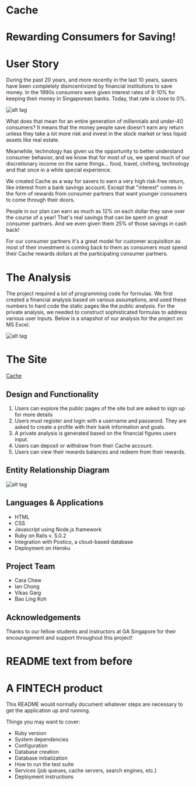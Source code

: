 # **Cache**
# **Rewarding Consumers for Saving!**

# **User Story**

During the past 20 years, and more recently in the last 10 years, savers have been completely disincentivized by financial institutions to save money. In the 1990s consumers were given interest rates of 8-10% for keeping their money in Singaporean banks. Today, that rate is close to 0%.

![alt tag](https://github.com/wdi-sg/wdi-project-3-underdogs/blob/vikas/depositRateForReadme.png)

What does that mean for an entire generation of millennials and under-40 consumers? It means that the money people save doesn't earn any return unless they take a lot more risk and invest in the stock market or less liquid assets like real estate.

Meanwhile, technology has given us the opportunity to better understand consumer behavior, and we know that for most of us, we spend much of our discretionary income on the same things... food, travel, clothing, technology and that once in a while special experience.

We created Cache as a way for savers to earn a very high risk-free return, like interest from a bank savings account. Except that "interest" comes in the form of rewards from consumer partners that want younger consumers to come through their doors.

People in our plan can earn as much as 12% on each dollar they save over the course of a year! That's real savings that can be spent on great consumer partners. And we even given them 25% of those savings in cash back!

For our consumer partners it's a great model for customer acquisition as most of their investment is coming back to them as consumers must spend their Cache rewards dollars at the participating consumer partners.

# **The Analysis**

The project required a lot of programming code for formulas. We first created a financial analysis based on various assumptions, and used these numbers to hard code the static pages like the public analysis. For the private analysis, we needed to construct sophisticated formulas to address various user inputs. Below is a snapshot of our analysis for the project on MS Excel.

![alt tag](https://github.com/wdi-sg/wdi-project-3-underdogs/blob/vikas/excelForReadme.png)

# **The Site**
[Cache](http://cachesg.herokuapp.com/)

## **Design and Functionality**
1. Users can explore the public pages of the site but are asked to sign up for more details
2. Users must register and login with a username and password. They are asked to create a profile with their bank information and goals.
3. A private analysis is generated based on the financial figures users input.
4. Users can deposit or withdraw from their Cache account.
5. Users can view their rewards balances and redeem from their rewards.

## **Entity Relationship Diagram**

![alt tag](https://github.com/wdi-sg/wdi-project-3-underdogs/blob/vikas/CacheERD.png)

## **Languages & Applications**
- HTML
- CSS
- Javascript using Node.js framework
- Ruby on Rails v. 5.0.2
- Integration with Postico, a cloud-based database
- Deployment on Heroku

## **Project Team**
- Cara Chew
- Ian Chong
- Vikas Garg
- Bao Ling Koh

## **Acknowledgements**
Thanks to our fellow students and instructors at GA Singapore for their encouragement and support throughout this project!



# README text from before

# A FINTECH product

This README would normally document whatever steps are necessary to get the
application up and running.

Things you may want to cover:

* Ruby version
* System dependencies
* Configuration
* Database creation
* Database initialization
* How to run the test suite
* Services (job queues, cache servers, search engines, etc.)
* Deployment instructions

